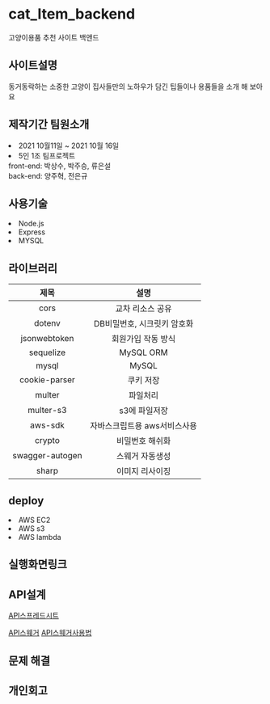 # cat_Item_backend
고양이용품 추천 사이트 백앤드
<h2>사이트설명</h2>
동거동락하는 소중한 고양이 
집사들만의 노하우가 담긴 팁들이나 용품들을 소개 해 보아요 

<h2>제작기간 팀원소개</h2>
<li> 2021 10월11일 ~ 2021 10월 16일</li>
<li>5인 1조 팀프로젝트<br>
 front-end:
 박상수, 박주승, 류은설 <br>
 back-end:
 양주혁, 전은규
  
<h2>사용기술</h2>
<li>Node.js</li>
<li>Express</li>
<li>MYSQL</li>

<h2>라이브러리</h2>

|제목|설명|
|:------:|:---:|
|cors|교차 리소스 공유|
|dotenv|DB비밀번호, 시크릿키 암호화|
|jsonwebtoken|회원가입 작동 방식|
|sequelize|MySQL ORM|
|mysql|MySQL|
|cookie-parser|쿠키 저장|
|multer|파일처리|
|multer-s3|s3에 파일저장|
|aws-sdk|자바스크립트용 aws서비스사용|
|crypto|비밀번호 해쉬화|
|swagger-autogen|스웨거 자동생성|
|sharp|이미지 리사이징|
  
<h2>deploy</h2>
<li>AWS EC2
<li>AWS s3
<li>AWS lambda
  
<h2>실행화면링크</h2>


<h2>API설계</h2>
  
[API스프레드시트](https://docs.google.com/spreadsheets/d/1GvhNR2HwSWzPTe2v8AqtW1i7GKxYRQVDAgfor6uLf0o/edit#gid=0)
  
[API스웨거](http://stravinest.shop/swagger/)
[API스웨거사용법](https://velog.io/@stravinest/swagger-%EC%82%AC%EC%9A%A9%EB%B2%95%EB%A1%9C%EA%B7%B8%EC%9D%B8-%EC%9C%A0%EC%A7%80)

<h2>문제 해결</h2>
  
  

<h2>개인회고</h2>





